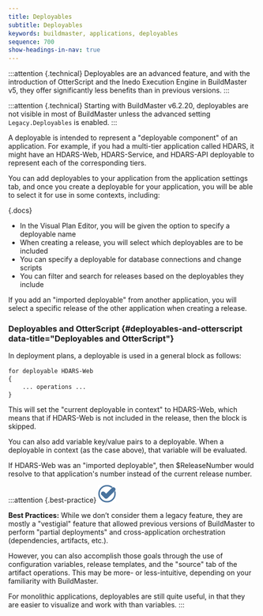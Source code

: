 ```yaml
---
title: Deployables
subtitle: Deployables
keywords: buildmaster, applications, deployables
sequence: 700
show-headings-in-nav: true
---
```


:::attention {.technical}
Deployables are an advanced feature, and with the introduction of OtterScript and the Inedo Execution Engine in BuildMaster v5, they offer significantly less benefits than in previous versions.
:::

:::attention {.technical}
Starting with BuildMaster v6.2.20, deployables are not visible in most of BuildMaster unless the advanced setting `Legacy.Deployables` is enabled.
:::

A deployable is intended to represent a "deployable component" of an application. For example, if you had a multi-tier application called HDARS, it might have an HDARS-Web, HDARS-Service, and HDARS-API deployable to represent each of the corresponding tiers.

You can add deployables to your application from the application settings tab, and once you create a deployable for your application, you will be able to select it for use in some contexts, including:

{.docs}
- In the Visual Plan Editor, you will be given the option to specify a deployable name
- When creating a release, you will select which deployables are to be included
- You can specify a deployable for database connections and change scripts
- You can filter and search for releases based on the deployables they include

If you add an "imported deployable" from another application, you will select a specific release of the other application when creating a release.

### Deployables and OtterScript {#deployables-and-otterscript data-title="Deployables and OtterScript"}

In deployment plans, a deployable is used in a general block as follows:

```
for deployable HDARS-Web
{
    ... operations ...
}
```

This will set the "current deployable in context" to HDARS-Web, which means that if HDARS-Web is not included in the release, then the block is skipped.

You can also add variable key/value pairs to a deployable. When a deployable in context (as the case above), that variable will be evaluated.

If HDARS-Web was an "imported deployable", then $ReleaseNumber would resolve to that application's number instead of the current release number.

:::attention {.best-practice}
![](/resources/images/icons/best-practices.png)

**Best Practices:** While we don’t consider them a legacy feature, they are mostly a "vestigial" feature that allowed previous versions of BuildMaster to perform "partial deployments" and cross-application orchestration (dependencies, artifacts, etc.).

However, you can also accomplish those goals through the use of configuration variables, release templates, and the "source" tab of the artifact operations. This may be more- or less-intuitive, depending on your familiarity with BuildMaster.

For monolithic applications, deployables are still quite useful, in that they are easier to visualize and work with than variables.
:::
